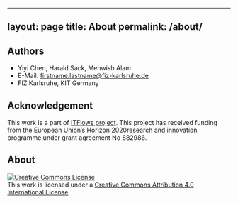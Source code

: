 ---
layout: page
title: About
permalink: /about/
----

## Authors
* Yiyi Chen, Harald Sack, Mehwish Alam
* E-Mail: firstname.lastname@fiz-karlsruhe.de
* FIZ Karlsruhe, KIT Germany


## Acknowledgement
This work is a part of [ITFlows project](https://www.itflows.eu). This project has received funding from the European Union’s Horizon 2020research and innovation programme under grant agreement No 882986.

## About

<a rel="license" href="http://creativecommons.org/licenses/by/4.0/"><img alt="Creative Commons License" style="border-width:0" src="https://i.creativecommons.org/l/by/4.0/88x31.png" /></a><br />This work is licensed under a <a rel="license" href="http://creativecommons.org/licenses/by/4.0/">Creative Commons Attribution 4.0 International License</a>.


